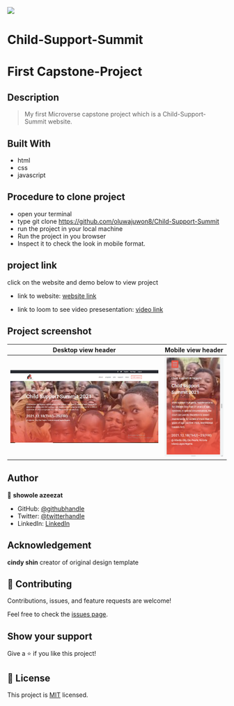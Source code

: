 ![](https://img.shields.io/badge/Microverse-blueviolet)

# Child-Support-Summit
# First Capstone-Project 

## Description
> My first Microverse capstone project which is a Child-Support-Summit website.

## Built With

- html
- css
- javascript

## Procedure to clone project
- open your terminal
- type git clone https://github.com/oluwajuwon8/Child-Support-Summit
- run the project in your local machine
- Run the project in you browser 
- Inspect it to check the look in mobile format.

## project link
click on the website and demo below to view project

- link to website: [website link]( https://oluwajuwon8.github.io/Child-Support-Summit/)

- link to loom to see video presesentation: [video link]()

## Project screenshot

Desktop view header                      |  Mobile view header
:---------------------------------------:|:---------------------------------------:
![](./images/Desktop-home.PNG)           |  ![](./images/mobile-view.PNG)

## Author

👤 **showole azeezat**

- GitHub: [@githubhandle](https://github.com/oluwajuwon8)
- Twitter: [@twitterhandle](https://twitter.com/oluwafu87040629)
- LinkedIn: [LinkedIn](https://linkedin.com/in/showole-azeezat-omolola-4368a7ba/)

## Acknowledgement

**cindy shin**
creator of original design template


## 🤝 Contributing

Contributions, issues, and feature requests are welcome!

Feel free to check the [issues page](../../issues/).

## Show your support

Give a ⭐️ if you like this project!


## 📝 License

This project is [MIT](./MIT.md) licensed.

